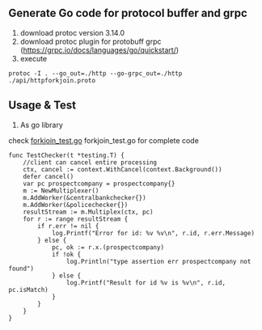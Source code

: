 ## Generate Go code for protocol buffer and grpc 

1. download protoc version 3.14.0 
2. download protoc plugin for protobuff grpc (https://grpc.io/docs/languages/go/quickstart/) 
3. execute 
```
protoc -I . --go_out=./http --go-grpc_out=./http ./api/httpforkjoin.proto
```

## Usage & Test

1. As go library

check [forkjoin_test.go](./forkjoin_test.go) forkjoin_test.go for complete code

```
func TestChecker(t *testing.T) {
	//client can cancel entire processing
	ctx, cancel := context.WithCancel(context.Background())
	defer cancel()
	var pc prospectcompany = prospectcompany{}
	m := NewMultiplexer()
	m.AddWorker(&centralbankchecker{})
	m.AddWorker(&policechecker{})
	resultStream := m.Multiplex(ctx, pc)
	for r := range resultStream {
		if r.err != nil {
			log.Printf("Error for id: %v %v\n", r.id, r.err.Message)
		} else {
			pc, ok := r.x.(prospectcompany)
			if !ok {
				log.Println("type assertion err prospectcompany not found")
			} else {
				log.Printf("Result for id %v is %v\n", r.id, pc.isMatch)
			}
		}
	}
}
```